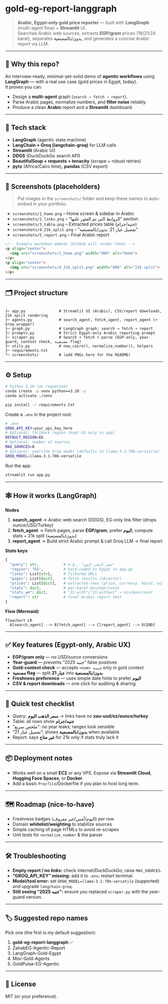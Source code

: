# gold-eg-report-langgraph

> **Arabic, Egypt-only gold price reporter** — built with **LangGraph** (multi-agent flow) + **Streamlit** UI.  
> Searches Arabic web sources, extracts **EGP/gram** prices (18/21/24 karat), separates **بدون/بالمصنعية**, and generates a concise Arabic report via LLM.

---

## 🚀 Why this repo?
An interview-ready, minimal-yet-solid demo of **agentic workflows** using **LangGraph** — with a real use case (gold prices in Egypt, today).  
It proves you can:
- Design a **multi-agent** graph (`search → fetch → report`).
- Parse Arabic pages, normalize numbers, and **filter noise** reliably.
- Produce a clean **Arabic** report and a **Streamlit** dashboard.

---

## 🧰 Tech stack
- **LangGraph** (agentic state machine)
- **LangChain + Groq (langchain-groq)** for LLM calls
- **Streamlit** (Arabic UI)
- **DDGS** (DuckDuckGo search API)
- **BeautifulSoup + requests + tenacity** (scrape + robust retries)
- **pytz** (Africa/Cairo time), **pandas** (CSV export)

---

## 📸 Screenshots (placeholders)
> Put images in the `screenshots/` folder and keep these names to auto-embed in your portfolio.

- `screenshots/1_home.png` – Home screen & sidebar in Arabic  
- `screenshots/2_links.png` – “الروابط التي تم العثور عليها” section  
- `screenshots/3_table.png` – Extracted prices table (جنيه/جرام)  
- `screenshots/4_21k_split.png` – “تفصيل عيار 21: بدون/بالمصنعية”  
- `screenshots/5_report.png` – Final Arabic report

```html
<!-- Example markdown embeds (GitHub will render them) -->
<p align="center">
  <img src="screenshots/1_home.png" width="800" alt="Home">
</p>
<p align="center">
  <img src="screenshots/4_21k_split.png" width="800" alt="21k split">
</p>
```

---

## 🗂 Project structure
```
.
├─ app.py               # Streamlit UI (Arabic), CSV/report downloads, 21k split rendering
├─ agents.py            # search_agent, fetch_agent, report_agent (+ Groq wrapper)
├─ graph.py             # LangGraph graph: search → fetch → report
├─ prompts.py           # Strict Egypt-only Arabic reporting prompt
├─ scraper.py           # Search + fetch + parse (EGP-only, year-guard, context check, مصنعية flag)
├─ utils.py             # now_cairo(), normalize_number(), helpers
├─ requirements.txt
└─ screenshots/         # (add PNGs here for the README)
```

---

## ⚙️ Setup
```bash
# Python 3.10 (as requested)
conda create -p venv python==3.10 -y
conda activate ./venv

pip install -r requirements.txt
```

Create a `.env` in the project root:
```bash
# .env
GROQ_API_KEY=your_api_key_here
# Optional: fallback region (kept EG only in app)
DEFAULT_REGION=EG
# Optional: number of sources
MAX_SOURCES=8
# Optional: override Groq model (defaults to llama-3.1-70b-versatile)
GROQ_MODEL=llama-3.1-70b-versatile
```

Run the app:
```bash
streamlit run app.py
```

---

## 🕸 How it works (LangGraph)
**Nodes**
1. **search_agent** → Arabic web search (DDGS), EG-only link filter (drops ounce/USD/Turkey)
2. **fetch_agent** → Fetch pages, parse **EGP/gram**, prefer **اليوم**, compute stats + 21k split (بدون/بالمصنعية)
3. **report_agent** → Build strict Arabic prompt & call Groq LLM → final report

**State keys**
```python
{
  "query": str,           # e.g., "سعر الذهب اليوم"
  "region": "EG",         # hard-coded to Egypt in app.py
  "links": List[str],     # filtered URLs
  "pages": List[dict],    # fetch results (ok/error)
  "prices": List[dict],   # extracted rows (price, currency, karat, with_making, published_hint)
  "stats": dict,          # per-karat min/max/count
  "stats_wm": dict,       # "21:with"/"21:without" → min/max/count
  "report": str           # final Arabic report text
}
```

**Flow (Mermaid)**
```mermaid
flowchart LR
  A[search_agent] --> B[fetch_agent] --> C[report_agent] --> D[END]
```

---

## ✅ Key features (Egypt-only, Arabic UX)
- **EGP/gram only** — no USD/ounce conversions
- **Year-guard** — prevents “2025 جنيه” false positives
- **Gold-context check** — accepts `<num> جنيه` only in gold context
- **مصنعية flag** — split **عيار 21** into **بدون/بالمصنعية**
- **Freshness preference** — uses simple date hints to prefer **اليوم**
- **CSV & report downloads** — one click for auditing & sharing

---

## 🧪 Quick test checklist
- Query: **سعر الذهب اليوم** → links have no **xau-usd/oz/ounce/turkey**
- Table: all rows show **جنيه/جرام**
- “ملخص سريع”: no year leaks; ranges look sensible
- “تفصيل عيار 21”: shows **بدون/بالمصنعية** when available
- Report: says **غير متاح** for 21k only if stats truly lack it

---

## 📦 Deployment notes
- Works well on a small **EC2** or any VPS. Expose via **Streamlit Cloud**, **Hugging Face Spaces**, or **Docker**.
- Add a basic `Procfile`/Dockerfile if you plan to host long term.

---

## 🗺 Roadmap (nice-to-have)
- Freshness badges (اليوم/أمس/غير معروف) per row
- Domain **whitelist/weighting** to stabilize sources
- Simple caching of page HTMLs to avoid re-scrapes
- Unit tests for `normalize_number` & the parser

---

## 🛠 Troubleshooting
- **Empty report / no links:** check internet/DuckDuckGo; raise `MAX_SOURCES`.
- **“GROQ_API_KEY” missing:** add it to `.env`; restart terminal.
- **Model/tool error:** set `GROQ_MODEL=llama-3.1-70b-versatile` (supported) and upgrade `langchain-groq`.
- **Still seeing “2025 جنيه”:** ensure you replaced `scraper.py` with the year-guard version.

---

## 🏷 Suggested repo names
Pick one (the first is my default suggestion):
1. **gold-eg-report-langgraph** ✅
2. ZahabEG-Agentic-Report
3. LangGraph-Gold-Egypt
4. Misr-Gold-Agents
5. GoldPulse-EG-Agentic

---

## 📄 License
MIT (or your preference).

